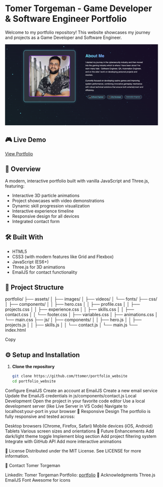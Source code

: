 # Tomer Torgeman - Game Developer & Software Engineer Portfolio

Welcome to my portfolio repository! This website showcases my journey and projects as a Game Developer and Software Engineer.

![Portfolio Preview](docs/images/preview.png)

## 🎮 Live Demo
[View Portfolio](https://your-portfolio-url.com)

## 🌟 Overview

A modern, interactive portfolio built with vanilla JavaScript and Three.js, featuring:
- Interactive 3D particle animations
- Project showcases with video demonstrations
- Dynamic skill progression visualization
- Interactive experience timeline
- Responsive design for all devices
- Integrated contact form

## 🛠️ Built With
- HTML5
- CSS3 (with modern features like Grid and Flexbox)
- JavaScript (ES6+)
- Three.js for 3D animations
- EmailJS for contact functionality

## 📂 Project Structure

portfolio/
├── assets/
│ ├── images/
│ ├── videos/
│ └── fonts/
├── css/
│ ├── components/
│ │ ├── hero.css
│ │ ├── profile.css
│ │ ├── projects.css
│ │ ├── experience.css
│ │ ├── skills.css
│ │ ├── contact.css
│ │ └── footer.css
│ ├── variables.css
│ ├── animations.css
│ └── main.css
├── js/
│ ├── components/
│ │ ├── hero.js
│ │ ├── projects.js
│ │ ├── skills.js
│ │ └── contact.js
│ └── main.js
└── index.html

Copy

## ⚙️ Setup and Installation

1. **Clone the repository**
   ```bash
   git clone https://github.com/ttomer/portfolio_website
   cd portfolio_website
Configure EmailJS
Create an account at EmailJS
Create a new email service
Update the EmailJS credentials in js/components/contact.js
Local Development
Open the project in your favorite code editor
Use a local development server (like Live Server in VS Code)
Navigate to localhost:your-port in your browser
📱 Responsive Design
The portfolio is fully responsive and tested across:

Desktop browsers (Chrome, Firefox, Safari)
Mobile devices (iOS, Android)
Tablets
Various screen sizes and orientations
🎯 Future Enhancements
 Add dark/light theme toggle
 Implement blog section
 Add project filtering system
 Integrate with GitHub API
 Add more interactive animations

📝 License
Distributed under the MIT License. See LICENSE for more information.

📧 Contact
Tomer Torgeman

LinkedIn: Tomer Torgeman
Portfolio: [portfolio](https://ttomer.github.io/portfolio_website/)
🙏 Acknowledgments
Three.js
EmailJS
Font Awesome for icons
